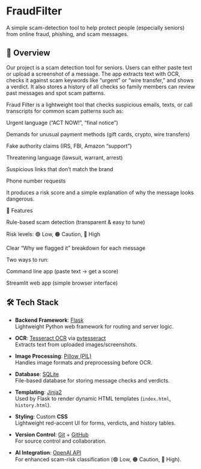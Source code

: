 ﻿# FraudFilter

A simple scam-detection tool to help protect people (especially seniors) from online fraud, phishing, and scam messages.

## 📖 Overview

Our project is a scam detection tool for seniors. Users can either paste text or upload a screenshot of a message. The app extracts text with OCR, checks it against scam keywords like “urgent” or “wire transfer,” and shows a verdict. It also stores a history of all checks so family members can review past messages and spot scam patterns.

Fraud Filter is a lightweight tool that checks suspicious emails, texts, or call transcripts for common scam patterns such as:

Urgent language (“ACT NOW!”, “final notice”)

Demands for unusual payment methods (gift cards, crypto, wire transfers)

Fake authority claims (IRS, FBI, Amazon “support”)

Threatening language (lawsuit, warrant, arrest)

Suspicious links that don’t match the brand

Phone number requests

It produces a risk score and a simple explanation of why the message looks dangerous.

🚀 Features

Rule-based scam detection (transparent & easy to tune)

Risk levels: 🟢 Low, 🟠 Caution, 🔴 High

Clear “Why we flagged it” breakdown for each message

Two ways to run:

Command line app (paste text → get a score)

Streamlit web app (simple browser interface)

## 🛠 Tech Stack

- **Backend Framework**: [Flask](https://flask.palletsprojects.com/)  
  Lightweight Python web framework for routing and server logic.

- **OCR**: [Tesseract OCR](https://github.com/tesseract-ocr/tesseract) via [pytesseract](https://pypi.org/project/pytesseract/)  
  Extracts text from uploaded images/screenshots.

- **Image Processing**: [Pillow (PIL)](https://python-pillow.org/)  
  Handles image formats and preprocessing before OCR.

- **Database**: [SQLite](https://www.sqlite.org/)  
  File-based database for storing message checks and verdicts.

- **Templating**: [Jinja2](https://jinja.palletsprojects.com/)  
  Used by Flask to render dynamic HTML templates (`index.html`, `history.html`).

- **Styling**: Custom **CSS**  
  Lightweight red-accent UI for forms, verdicts, and history tables.

- **Version Control**: [Git](https://git-scm.com/) + [GitHub](https://github.com/)  
  For source control and collaboration.

- **AI Integration**: [OpenAI API](https://platform.openai.com/)  
  For enhanced scam-risk classification (🟢 Low, 🟠 Caution, 🔴 High).



